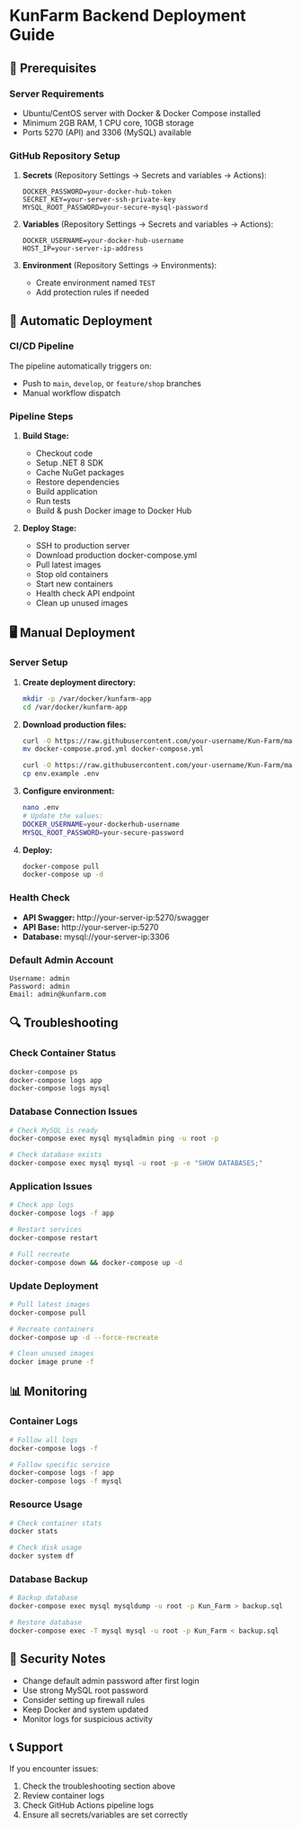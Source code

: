 # KunFarm Backend Deployment Guide

## 🔧 Prerequisites

### Server Requirements
- Ubuntu/CentOS server with Docker & Docker Compose installed
- Minimum 2GB RAM, 1 CPU core, 10GB storage
- Ports 5270 (API) and 3306 (MySQL) available

### GitHub Repository Setup
1. **Secrets** (Repository Settings → Secrets and variables → Actions):
   ```
   DOCKER_PASSWORD=your-docker-hub-token
   SECRET_KEY=your-server-ssh-private-key
   MYSQL_ROOT_PASSWORD=your-secure-mysql-password
   ```

2. **Variables** (Repository Settings → Secrets and variables → Actions):
   ```
   DOCKER_USERNAME=your-docker-hub-username
   HOST_IP=your-server-ip-address
   ```

3. **Environment** (Repository Settings → Environments):
   - Create environment named `TEST`
   - Add protection rules if needed

## 🚀 Automatic Deployment

### CI/CD Pipeline
The pipeline automatically triggers on:
- Push to `main`, `develop`, or `feature/shop` branches
- Manual workflow dispatch

### Pipeline Steps
1. **Build Stage:**
   - Checkout code
   - Setup .NET 8 SDK
   - Cache NuGet packages
   - Restore dependencies
   - Build application
   - Run tests
   - Build & push Docker image to Docker Hub

2. **Deploy Stage:**
   - SSH to production server
   - Download production docker-compose.yml
   - Pull latest images
   - Stop old containers
   - Start new containers
   - Health check API endpoint
   - Clean up unused images

## 🖥️ Manual Deployment

### Server Setup
1. **Create deployment directory:**
   ```bash
   mkdir -p /var/docker/kunfarm-app
   cd /var/docker/kunfarm-app
   ```

2. **Download production files:**
   ```bash
   curl -O https://raw.githubusercontent.com/your-username/Kun-Farm/main/KunFarm-Server/docker-compose.prod.yml
   mv docker-compose.prod.yml docker-compose.yml
   
   curl -O https://raw.githubusercontent.com/your-username/Kun-Farm/main/KunFarm-Server/env.example
   cp env.example .env
   ```

3. **Configure environment:**
   ```bash
   nano .env
   # Update the values:
   DOCKER_USERNAME=your-dockerhub-username
   MYSQL_ROOT_PASSWORD=your-secure-password
   ```

4. **Deploy:**
   ```bash
   docker-compose pull
   docker-compose up -d
   ```

### Health Check
- **API Swagger:** http://your-server-ip:5270/swagger
- **API Base:** http://your-server-ip:5270
- **Database:** mysql://your-server-ip:3306

### Default Admin Account
```
Username: admin
Password: admin
Email: admin@kunfarm.com
```

## 🔍 Troubleshooting

### Check Container Status
```bash
docker-compose ps
docker-compose logs app
docker-compose logs mysql
```

### Database Connection Issues
```bash
# Check MySQL is ready
docker-compose exec mysql mysqladmin ping -u root -p

# Check database exists
docker-compose exec mysql mysql -u root -p -e "SHOW DATABASES;"
```

### Application Issues
```bash
# Check app logs
docker-compose logs -f app

# Restart services
docker-compose restart

# Full recreate
docker-compose down && docker-compose up -d
```

### Update Deployment
```bash
# Pull latest images
docker-compose pull

# Recreate containers
docker-compose up -d --force-recreate

# Clean unused images
docker image prune -f
```

## 📊 Monitoring

### Container Logs
```bash
# Follow all logs
docker-compose logs -f

# Follow specific service
docker-compose logs -f app
docker-compose logs -f mysql
```

### Resource Usage
```bash
# Check container stats
docker stats

# Check disk usage
docker system df
```

### Database Backup
```bash
# Backup database
docker-compose exec mysql mysqldump -u root -p Kun_Farm > backup.sql

# Restore database
docker-compose exec -T mysql mysql -u root -p Kun_Farm < backup.sql
```

## 🔐 Security Notes

- Change default admin password after first login
- Use strong MySQL root password
- Consider setting up firewall rules
- Keep Docker and system updated
- Monitor logs for suspicious activity

## 📞 Support

If you encounter issues:
1. Check the troubleshooting section above
2. Review container logs
3. Check GitHub Actions pipeline logs
4. Ensure all secrets/variables are set correctly 